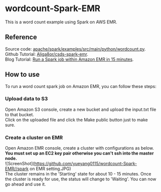 # wordcount-Spark-EMR
This is a word count example using Spark on AWS EMR.

## Reference
Source code: [apache/spark/examples/src/main/python/wordcount.py](https://github.com/apache/spark/blob/master/examples/src/main/python/wordcount.py).  
Github Tutorial: [Aliga8or/csds-spark-emr](https://github.com/Aliga8or/csds-spark-emr).  
Blog Tutorial: [Run a Spark job within Amazon EMR in 15 minutes](https://medium.com/big-data-on-amazon-elastic-mapreduce/run-a-spark-job-within-amazon-emr-in-15-minutes-68b02af1ae16).  

## How to use
To run a word count spark job on Amazon EMR, you can follow these steps:

### Upload data to S3
Open Amazon S3 console, create a new bucket and upload the input.txt file to that bucket.  
Click on the uploaded file and click the Make public button just to make sure.  

### Create a cluster on EMR
Open Amazon EMR console, create a cluster with configurations as below. **You must set up an EC2 key pair otherwise you can't ssh into the master node.**  
![ScreenShot](https://github.com/yueyang0115/wordcount-Spark-EMR//spark on EMR setting.JPG)  
The cluster remains in the 'Starting' state for about 10 - 15 minutes. Once the cluster is ready for use, the status will change to 'Waiting'. You can now go ahead and use it.  
